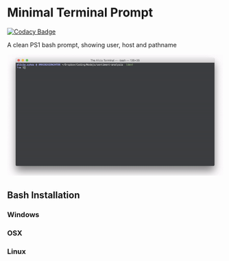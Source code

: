 # Minimal Terminal Prompt

[![Codacy Badge](https://api.codacy.com/project/badge/Grade/90311506c8cc4470881ac325ae682c93)](https://www.codacy.com/app/lissy93/minimal-terminal-prompt?utm_source=github.com&amp;utm_medium=referral&amp;utm_content=Lissy93/minimal-terminal-prompt&amp;utm_campaign=Badge_Grade)

A clean PS1 bash prompt, showing user, host and pathname


![Demo](demo.gif)

## Bash Installation 

### Windows

### OSX

### Linux


